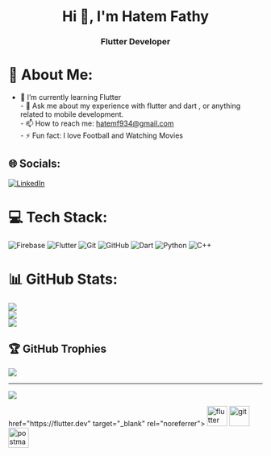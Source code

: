 <h1 align="center">Hi 👋, I'm Hatem Fathy</h1>
<h3 align="center">Flutter Developer</h3>

# 💫 About Me:
- 🌱 I’m currently learning Flutter<br>- 💬 Ask me about my experience with flutter and dart , or anything related to mobile development.<br>- 📫 How to reach me: hatemf934@gmail.com<br>- ⚡ Fun fact: I love Football and Watching Movies


## 🌐 Socials:
[![LinkedIn](https://img.shields.io/badge/LinkedIn-%230077B5.svg?logo=linkedin&logoColor=white)](https://linkedin.com/in/https://www.linkedin.com/in/hatem-fathy-/) 

# 💻 Tech Stack:
![Firebase](https://img.shields.io/badge/firebase-%23039BE5.svg?style=plastic&logo=firebase) ![Flutter](https://img.shields.io/badge/Flutter-%2302569B.svg?style=plastic&logo=Flutter&logoColor=white) ![Git](https://img.shields.io/badge/git-%23F05033.svg?style=plastic&logo=git&logoColor=white) ![GitHub](https://img.shields.io/badge/github-%23121011.svg?style=plastic&logo=github&logoColor=white) ![Dart](https://img.shields.io/badge/dart-%230175C2.svg?style=plastic&logo=dart&logoColor=white) ![Python](https://img.shields.io/badge/python-3670A0?style=plastic&logo=python&logoColor=ffdd54) ![C++](https://img.shields.io/badge/c++-%2300599C.svg?style=plastic&logo=c%2B%2B&logoColor=white)
# 📊 GitHub Stats:
![](https://github-readme-stats.vercel.app/api?username=hatemf934&theme=dark&hide_border=false&include_all_commits=false&count_private=false)<br/>
![](https://github-readme-streak-stats.herokuapp.com/?user=hatemf934&theme=dark&hide_border=false)<br/>
![](https://github-readme-stats.vercel.app/api/top-langs/?username=hatemf934&theme=dark&hide_border=false&include_all_commits=false&count_private=false&layout=compact)

## 🏆 GitHub Trophies
![](https://github-profile-trophy.vercel.app/?username=hatemf934&theme=radical&no-frame=false&no-bg=true&margin-w=4)

---
[![](https://visitcount.itsvg.in/api?id=hatemf934&icon=0&color=1)](https://visitcount.itsvg.in)

<!-- Proudly created with GPRM ( https://gprm.itsvg.in ) -->href="https://flutter.dev" target="_blank" rel="noreferrer"> <img src="https://www.vectorlogo.zone/logos/flutterio/flutterio-icon.svg" alt="flutter" width="40" height="40"/> </a> <a href="https://git-scm.com/" target="_blank" rel="noreferrer"> <img src="https://www.vectorlogo.zone/logos/git-scm/git-scm-icon.svg" alt="git" width="40" height="40"/> </a> <a href="https://postman.com" target="_blank" rel="noreferrer"> <img src="https://www.vectorlogo.zone/logos/getpostman/getpostman-icon.svg" alt="postman" width="40" height="40"/> </a> </p>
